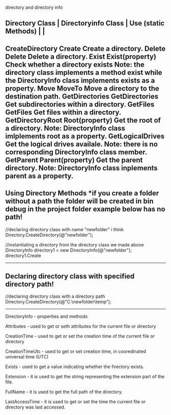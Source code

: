 directory and directory info



Directory Class  |  Directoryinfo Class | Use
(static Methods) |                      |
-------------------------------------------------------------------------------------
CreateDirectory    Create                 Create a directory.
Delete             Delete                 Delete a directory.
Exist              Exist(property)        Check whether a directory exists
                                          Note: the directory class implements
                                          a method exist while the DirectoryInfo 
                                          class implements exists as a property.
Move               MoveTo                 Move a directory to the destination path.
GetDirectories     GetDirectories         Get subdirectories within a directory.
GetFiles           GetFiles               Get files within a directory.
GetDirectoryRoot   Root(property)         Get the root of a directory.
                                          Note: DirectoryInfo class imlplements root
                                          as a property.
GetLogicalDrives                          Get the logical drives availale.
                                          Note: there is no corresponding DirectoryInfo class
                                          member.
GetParent           Parent(property)      Get the parent directory.
                                          Note: DirectoryInfo class inplements parent as a property.
-------------------------------------------------------------------------------------------



Using Directory Methods
*if you create a folder without a path
 the folder will be created in **bin debug**
 in the project folder
**example below has no path!**
---------------------------------------------
//declaring directory class with name "newfolder" i think
Directory.CreateDirectory(@"newfolder");

//instantiating a directory from the directory class we made above
DirectoryInfo directory1 = new DirectoryInfo(@"newfolder");
directory1.Create

----------------------------------------------


Declaring directory class with specified directory path!
---------------------------------------------
//declaring directory class with a directory path
Directory.CreateDirectory(@"C:\newfolder\temp");

----------------------------------------------




DirectoryInfo - properties and methods

Attributes    - used to get or seth attributes for the current file or directory

CreationTime  - used to get or set the creation time of the current file or directory

CreationTimeUtc - used to get or set creation time, in cooredinated universal time (UTC)

Exists - used to get a value indicating whether the firectory exists.

Extension - it is used to get the string representing the extension part of the file.

FullName - it is used to get the full path of the directory.

LastAccessTime - it is used to get or set the time the current file or directory was last
                 accessed.

